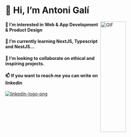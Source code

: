 <h1> 👋 Hi, I’m Antoni Galí </h1>
<img align=right top='100' height='30%' width='40%' alt="GIF" src='https://media2.giphy.com/media/qgQUggAC3Pfv687qPC/giphy.gif?cid=ecf05e47h3asshrkbwtnb4vjwnko03r7zie1rgnhi6ups9zn&rid=giphy.gif&ct=g'></img>
<h4 style='align:left'> 👀 I’m interested in Web & App Development & Product Design </h4>

<h4>🌱 I’m currently learning NextJS, Typescript and NestJS...</h4>
<h4>💞️ I’m looking to collaborate on ethical and inspiring projects.</h4>
<h4>📫 If you want to reach me you can write on linkedin </h4>
<a href='https://linkedin.com/in/antoni-g-g' >
  <img src='https://cdn-icons-png.flaticon.com/512/174/174857.png' alt='linkedin-logo-png'/>
 </a>


